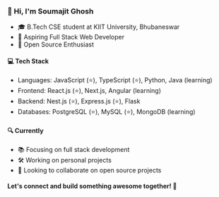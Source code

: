 ### 👋 Hi, I'm Soumajit Ghosh

* 🎓 B.Tech CSE student at KIIT University, Bhubaneswar
* 🚀 Aspiring Full Stack Web Developer
* 🌱 Open Source Enthusiast

#### 💻 Tech Stack

* Languages: JavaScript (⭐️), TypeScript (⭐️), Python, Java (learning)
* Frontend: React.js (⭐️), Next.js, Angular (learning)
* Backend: Nest.js (⭐️), Express.js (⭐️), Flask
* Databases: PostgreSQL (⭐️), MySQL (⭐️), MongoDB (learning)

#### 🔍 Currently

* 📚 Focusing on full stack development
* 🛠️ Working on personal projects
* 👥 Looking to collaborate on open source projects

#### Let's connect and build something awesome together! 🤝

